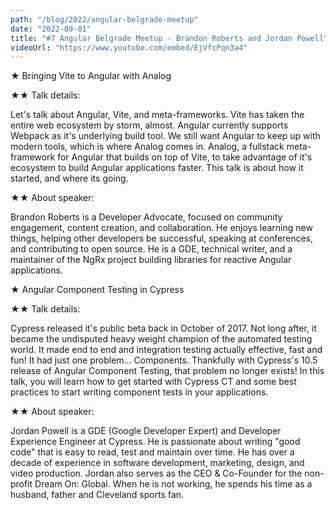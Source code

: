 ```yaml
---
path: "/blog/2022/angular-belgrade-meetup"
date: "2022-09-01"
title: "#7 Angular Belgrade Meetup - Brandon Roberts and Jordan Powell"
videoUrl: "https://www.youtube.com/embed/EjVfcPqn3a4"
---
```


★ Bringing Vite to Angular with Analog

★★ Talk details:

Let's talk about Angular, Vite, and meta-frameworks. Vite has taken the entire web ecosystem by storm, almost. Angular currently supports Webpack as it's underlying build tool. We still want Angular to keep up with modern tools, which is where Analog comes in. Analog, a fullstack meta-framework for Angular that builds on top of Vite, to take advantage of it's ecosystem to build Angular applications faster. This talk is about how it started, and where its going.  

★★ About speaker:

Brandon Roberts is a Developer Advocate, focused on community engagement, content creation, and collaboration. He enjoys learning new things, helping other developers be successful, speaking at conferences, and contributing to open source. He is a GDE, technical writer, and a maintainer of the NgRx project building libraries for reactive Angular applications.  

★ Angular Component Testing in Cypress 

★★ Talk details:

Cypress released it's public beta back in October of 2017. Not long after, it became the undisputed heavy weight champion of the automated testing world. It made end to end and integration testing actually effective, fast and fun! It had just one problem... Components. Thankfully with Cypress's 10.5 release of Angular Component Testing, that problem no longer exists! In this talk, you will learn how to get started with Cypress CT and some best practices to start writing component tests in your applications. 

★★ About speaker:

Jordan Powell is a GDE (Google Developer Expert) and Developer Experience Engineer at Cypress. He is passionate about writing "good code" that is easy to read, test and maintain over time. He has over a decade of experience in software development, marketing, design, and video production. Jordan also serves as the CEO & Co-Founder for the non-profit Dream On: Global. When he is not working, he spends his time as a husband, father and Cleveland sports fan.